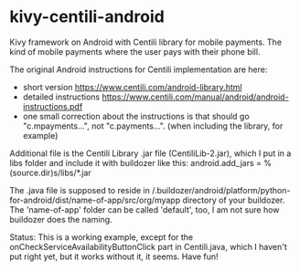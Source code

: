 kivy-centili-android
====================

Kivy framework on Android with Centili library for mobile payments.
The kind of mobile payments where the user pays with their phone bill.

The original Android instructions for Centili implementation are here: 
- short version https://www.centili.com/android-library.html
- detailed instructions https://www.centili.com/manual/android/android-instructions.pdf
- one small correction about the instructions is that should go "c.mpayments...", not "c.payments...". (when including the library, for example)

Additional file is the Centili Library .jar file (CentiliLib-2.jar), which I put in a libs folder and include it with buildozer like this:
android.add_jars = %(source.dir)s/libs/*.jar

The .java file is supposed to reside in /.buildozer/android/platform/python-for-android/dist/name-of-app/src/org/myapp directory of your buildozer. The 'name-of-app' folder can be called 'default', too, I am not sure how buildozer does the naming.

Status:
This is a working example, except for the onCheckServiceAvailabilityButtonClick part in Centili.java, which I haven't put right yet, but it works without it, it seems. Have fun!
